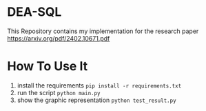 # DEA-SQL
This Repository contains my implementation for the research paper https://arxiv.org/pdf/2402.10671.pdf

# How To Use It

1. install the requirements ```pip install -r requirements.txt```
2. run the script ```python main.py```
3. show the graphic representation ```python test_result.py```